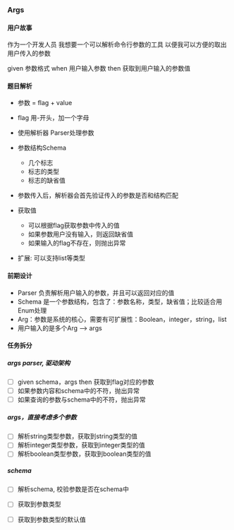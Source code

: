 ### Args

#### 用户故事

作为一个开发人员
我想要一个可以解析命令行参数的工具
以便我可以方便的取出用户传入的参数

given 参数格式
when 用户输入参数
then 获取到用户输入的参数值

#### 题目解析

* 参数 = flag + value
* flag 用-开头，加一个字母
* 使用解析器 Parser处理参数
* 参数结构Schema
    * 几个标志
    * 标志的类型
    * 标志的缺省值
* 参数传入后，解析器会首先验证传入的参数是否和结构匹配
* 获取值
    * 可以根据flag获取参数中传入的值
    * 如果参数用户没有输入，则返回缺省值
    * 如果输入的flag不存在，则抛出异常
    
*  扩展: 可以支持list等类型

#### 前期设计
* Parser 负责解析用户输入的参数，并且可以返回对应的值
* Schema 是一个参数结构，包含了：参数名称，类型，缺省值；比较适合用Enum处理
* Arg：参数是系统的核心，需要有可扩展性：Boolean，integer，string，list
* 用户输入的是多个Arg --> args

#### 任务拆分
##### args parser, 驱动架构
* [ ] given schema，args then 获取到flag对应的参数
* [ ] 如果参数内容和schema中的不符，抛出异常
* [ ] 如果查询的参数与schema中的不符，抛出异常
##### args，直接考虑多个参数
* [ ] 解析string类型参数，获取到string类型的值
* [ ] 解析integer类型参数，获取到integer类型的值
* [ ] 解析boolean类型参数，获取到boolean类型的值
##### schema
* [ ] 解析schema, 校验参数是否在schema中
* [ ] 获取到参数类型
* [ ] 获取到参数类型的默认值

  

 
